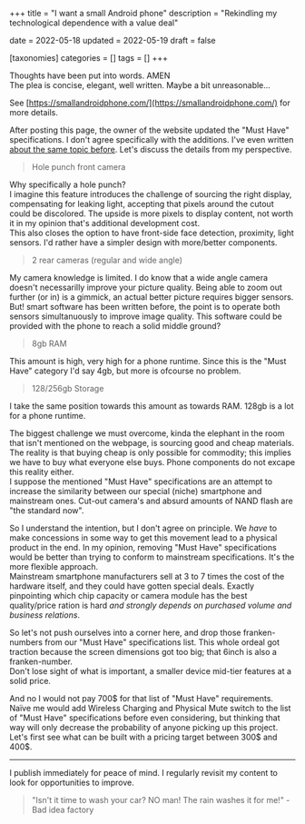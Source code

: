 +++
title = "I want a small Android phone"
description = "Rekindling my technological dependence with a value deal"

date = 2022-05-18
updated = 2022-05-19
draft = false

[taxonomies]
categories = []
tags = []
+++

Thoughts have been put into words. AMEN  
The plea is concise, elegant, well written. Maybe a bit unreasonable... 
<!-- more -->

See [https://smallandroidphone.com/](https://smallandroidphone.com/) for more details.

After posting this page, the owner of the website updated the "Must Have" specifications. I don't agree specifically with the additions. I've even written [about the same topic before](2021-08-10-I-need-a-new-smartphone.md). Let's discuss the details from my perspective.

> Hole punch front camera

Why specifically a hole punch?  
I imagine this feature introduces the challenge of sourcing the right display, compensating for leaking light, accepting that pixels around the cutout could be discolored. The upside is more pixels to display content, not worth it in my opinion that's additional development cost.  
This also closes the option to have front-side face detection, proximity, light sensors. I'd rather have a simpler design with more/better components.

> 2 rear cameras (regular and wide angle)

My camera knowledge is limited. I do know that a wide angle camera doesn't necessarilly improve your picture quality. Being able to zoom out further (or in) is a gimmick, an actual better picture requires bigger sensors. But! smart software has been written before, the point is to operate both sensors simultanuously to improve image quality. This software could be provided with the phone to reach a solid middle ground?

> 8gb RAM

This amount is high, very high for a phone runtime. Since this is the "Must Have" category I'd say 4gb, but more is ofcourse no problem.

> 128/256gb Storage

I take the same position towards this amount as towards RAM. 128gb is a lot for a phone runtime.


The biggest challenge we must overcome, kinda the elephant in the room that isn't mentioned on the webpage, is sourcing good and cheap materials. The reality is that buying cheap is only possible for commodity; this implies we have to buy what everyone else buys. Phone components do not excape this reality either.  
I suppose the mentioned "Must Have" specifications are an attempt to increase the similarity between our special (niche) smartphone and mainstream ones. Cut-out camera's and absurd amounts of NAND flash are "the standard now".

So I understand the intention, but I don't agree on principle. We _have_ to make concessions in some way to get this movement lead to a physical product in the end. In my opinion, removing "Must Have" specifications would be better than trying to conform to mainstream specifications. It's the more flexible approach.  
Mainstream smartphone manufacturers sell at 3 to 7 times the cost of the hardware itself, and they could have gotten special deals. Exactly pinpointing which chip capacity or camera module has the best quality/price ration is hard _and strongly depends on purchased volume and business relations_.

So let's not push ourselves into a corner here, and drop those franken-numbers from our "Must Have" specifications list. This whole ordeal got traction because the screen dimensions got too big; that 6inch is also a franken-number.  
Don't lose sight of what is important, a smaller device mid-tier features at a solid price.


And no I would not pay 700$ for that list of "Must Have" requirements. Naïve me would add Wireless Charging and Physical Mute switch to the list of "Must Have" specifications before even considering, but thinking that way will only decrease the probability of anyone picking up this project.  
Let's first see what can be built with a pricing target between 300$ and 400$.

---
I publish immediately for peace of mind. I regularly revisit my content to look for opportunities to improve.

> "Isn't it time to wash your car? NO man! The rain washes it for me!" - Bad idea factory